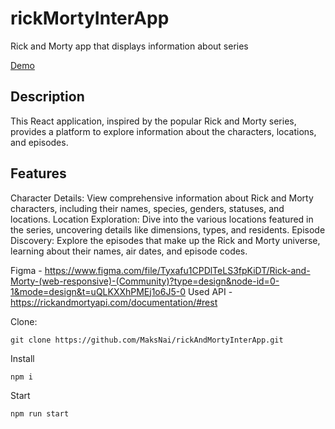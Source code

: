# rickMortyInterApp

Rick and Morty app that displays information about series

[Demo](https://rick-and-morty-inter-app-blxh-git-verc-c626f4-maksnais-projects.vercel.app/characters)

## Description

This React application, inspired by the popular Rick and Morty series, provides a platform to explore information about the characters, locations, and episodes.

## Features

Character Details: View comprehensive information about Rick and Morty characters, including their names, species, genders, statuses, and locations.
Location Exploration: Dive into the various locations featured in the series, uncovering details like dimensions, types, and residents.
Episode Discovery: Explore the episodes that make up the Rick and Morty universe, learning about their names, air dates, and episode codes.


Figma - https://www.figma.com/file/Tyxafu1CPDlTeLS3fpKiDT/Rick-and-Morty-(web-responsive)-(Community)?type=design&node-id=0-1&mode=design&t=uQLKXXhPMEj1o6J5-0
Used API - https://rickandmortyapi.com/documentation/#rest

Clone:
```
git clone https://github.com/MaksNai/rickAndMortyInterApp.git
```

Install
```
npm i
```

Start
```
npm run start
```